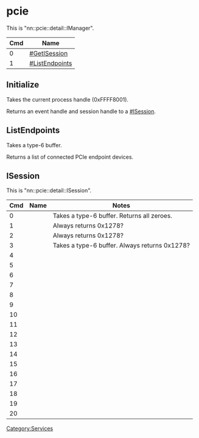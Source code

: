 # pcie

This is "nn::pcie::detail::IManager".

| Cmd | Name                                         |
| --- | -------------------------------------------- |
| 0   | [\#GetISession](#GetISession "wikilink")     |
| 1   | [\#ListEndpoints](#ListEndpoints "wikilink") |

## Initialize

Takes the current process handle (0xFFFF8001).

Returns an event handle and session handle to a
[\#ISession](#ISession "wikilink").

## ListEndpoints

Takes a type-6 buffer.

Returns a list of connected PCIe endpoint devices.

## ISession

This is "nn::pcie::detail::ISession".

| Cmd | Name | Notes                                         |
| --- | ---- | --------------------------------------------- |
| 0   |      | Takes a type-6 buffer. Returns all zeroes.    |
| 1   |      | Always returns 0x1278?                        |
| 2   |      | Always returns 0x1278?                        |
| 3   |      | Takes a type-6 buffer. Always returns 0x1278? |
| 4   |      |                                               |
| 5   |      |                                               |
| 6   |      |                                               |
| 7   |      |                                               |
| 8   |      |                                               |
| 9   |      |                                               |
| 10  |      |                                               |
| 11  |      |                                               |
| 12  |      |                                               |
| 13  |      |                                               |
| 14  |      |                                               |
| 15  |      |                                               |
| 16  |      |                                               |
| 17  |      |                                               |
| 18  |      |                                               |
| 19  |      |                                               |
| 20  |      |                                               |

[Category:Services](Category:Services "wikilink")
